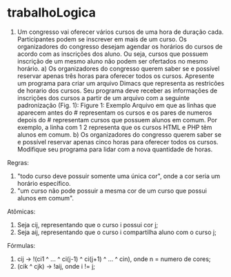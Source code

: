 # trabalhoLogica

1. Um congresso vai oferecer vários cursos de uma hora de duração cada. Participantes podem
se inscrever em mais de um curso. Os organizadores do congresso desejam agendar os horários do
cursos de acordo com as inscrições dos aluno. Ou seja, cursos que possuem inscrição de um mesmo
aluno não podem ser ofertados no mesmo horário.
a) Os organizadores do congresso querem saber se e possível reservar apenas três horas para
oferecer todos os cursos. Apresente um programa para criar um arquivo Dimacs que representa as
restricões de horario dos cursos. Seu programa deve receber as informações de inscrições dos cursos
a partir de um arquivo com a seguinte padronização (Fig. 1):
Figure 1: Exemplo Arquivo
em que as linhas que aparecem antes do # representam os cursos e os pares de numeros depois
do # representam cursos que possuem alunos em comum. Por exemplo, a linha com 1 2 representa
que os cursos HTML e PHP têm alunos em comum.
b) Os organizadores do congresso querem saber se e possível reservar apenas cinco horas para
oferecer todos os cursos. Modifique seu programa para lidar com a nova quantidade de horas.

Regras:
1. "todo curso deve possuir somente uma única cor", onde a cor seria um horário específico.
2. "um curso não pode possuir a mesma cor de um curso que possui alunos em comum".

Atômicas:
1. Seja cij, representando que o curso i possui cor j;
2. Seja aij, representando que o curso i compartilha aluno com o curso j;

Fórmulas:
1. cij -> !(ci1 ^ ... ^ ci(j-1) ^ ci(j+1) ^ ... ^ cin), onde n = numero de cores;
2. (cik ^ cjk) -> !aij, onde i != j;
